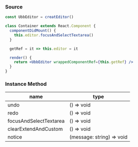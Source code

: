 ### Source
```jsx
const UbbEditor = creatEditor()

class Container extends React.Component {
  componentDidMount() {
    this.editor.focusAndSelectTextarea()
  }

  getRef = it => this.editor = it

  render() {
    return <UbbEditor wrappedComponentRef={this.getRef} />
  }
}
```

### Instance Method
| name                   | type                      |
| ---------------------- | ------------------------- |
| undo                   | () => void                |
| redo                   | () => void                |
| focusAndSelectTextarea | () => void                |
| clearExtendAndCustom   | () => void                |
| notice                 | (message: string) => void |
